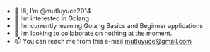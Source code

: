 - 👋 Hi, I’m @mutluyuce2014
- 👀 I’m interested in Golang
- 🌱 I’m currently learning Golang Basics and Beginner applications
- 💞️ I’m looking to collaborate on nothing at the moment.
- 📫 You can reach me from this e-mail mutluyuce@gmail.com

<!---
mutluyuce2014/mutluyuce2014 is a ✨ special ✨ repository because its `README.md` (this file) appears on your GitHub profile.
You can click the Preview link to take a look at your changes.
--->
